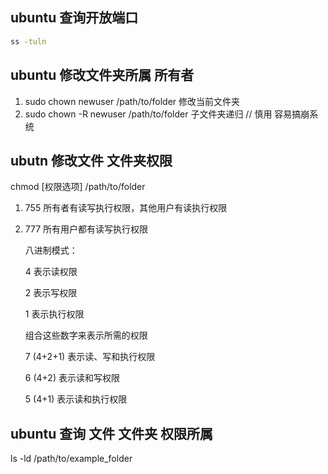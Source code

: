 ## ubuntu 查询开放端口

```bash
ss -tuln
```

## ubuntu 修改文件夹所属 所有者

1.  sudo chown newuser /path/to/folder 修改当前文件夹 
1.  sudo chown -R newuser /path/to/folder  子文件夹递归 // 慎用  容易搞崩系统

## ubutn 修改文件 文件夹权限 

chmod [权限选项] /path/to/folder

1. 755 所有者有读写执行权限，其他用户有读执行权限
2. 777 所有用户都有读写执行权限

    八进制模式：

    4 表示读权限

    2 表示写权限

    1 表示执行权限

    组合这些数字来表示所需的权限

    7 (4+2+1) 表示读、写和执行权限

    6 (4+2) 表示读和写权限

    5 (4+1) 表示读和执行权限

## ubuntu 查询 文件 文件夹 权限所属

ls -ld /path/to/example_folder